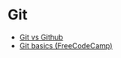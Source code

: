 # Git 
- [Git vs Github](https://www.google.com/url?sa=t&rct=j&q=&esrc=s&source=web&cd=&ved=2ahUKEwiHntujp9yEAxVISfEDHcdyDrUQFnoECBgQAw&url=https%3A%2F%2Fblog.hubspot.com%2Fwebsite%2Fgit-vs-github&usg=AOvVaw0yV6wc4KHRD_WduWXSXfed&opi=89978449) 
- [Git basics (FreeCodeCamp)](https://www.freecodecamp.org/news/learn-the-basics-of-git-in-under-10-minutes-da548267cc91/)

